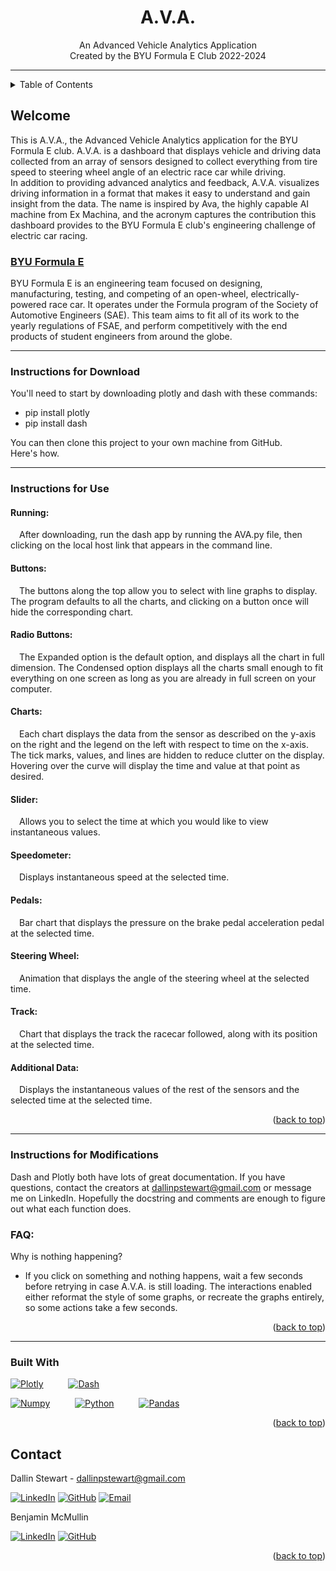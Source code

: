 <a name="readme-top"></a>

<div align="center">
    <h1 align="center">A.V.A.</h1>
    <p align="center">
        An Advanced Vehicle Analytics Application 
        </br>Created by the BYU Formula E Club 2022-2024
    </p>
</div>

<hr>

<!-- TABLE OF CONTENTS -->
<details>
  <summary>Table of Contents</summary>
  <ol>
    <li><a href="#welcome">Welcome</a></li>
    <li><a href="#instructions">Instructions for Download</a></li>
    <li><a href="#use">Instructions for Use</a></li>
    <li><a href="#mods">Instructions for Modifications</a></li>
    <li><a href="#faq">FAQs</a></li>
  </ol>
</details>

<!-- Welcome -->
## Welcome

This is A.V.A., the Advanced Vehicle Analytics application for the BYU Formula E club.
A.V.A. is a dashboard that displays vehicle and driving data collected from an array of sensors
designed to collect everything from tire speed to steering wheel angle of an electric race car 
while driving. 
</br>
In addition to providing advanced analytics and feedback, A.V.A. visualizes driving information 
in a format that makes it easy to understand and gain insight from the data.
The name is inspired by Ava, the highly capable AI machine from Ex Machina, and the acronym captures 
the contribution this dashboard provides to the BYU Formula E club's engineering challenge of 
electric car racing.

### <a href="https://www.linkedin.com/company/byu-racing/">BYU Formula E</a>

BYU Formula E is an engineering team focused on designing, manufacturing, testing, and competing 
of an open-wheel, electrically-powered race car. It operates under the Formula program of the 
Society of Automotive Engineers (SAE). This team aims to fit all of its work to the yearly 
regulations of FSAE, and perform competitively with the end products of student engineers from around 
the globe.

<hr>


### Instructions for Download

You'll need to start by downloading plotly and dash with these commands:
- pip install plotly
- pip install dash

You can then clone this project to your own machine from GitHub.
<br>
Here's how.

<hr>

### Instructions for Use

#### Running:
&emsp;After downloading, run the dash app by running the AVA.py file, then clicking on the
local host link that appears in the command line.
<br>
#### Buttons:
&emsp;The buttons along the top allow you to select with line graphs to display. The program defaults
to all the charts, and clicking on a button once will hide the corresponding chart.
<br>
#### Radio Buttons:
&emsp;The Expanded option is the default option, and displays all the chart in full dimension.
The Condensed option displays all the charts small enough to fit everything on one screen
as long as you are already in full screen on your computer.
<br>
#### Charts:
&emsp;Each chart displays the data from the sensor as described on the y-axis on the right and the
legend on the left with respect to time on the x-axis. The tick marks, values, and lines are hidden
to reduce clutter on the display. Hovering over the curve will display the time and value at that
point as desired.
<br>
#### Slider:
&emsp;Allows you to select the time at which you would like to view instantaneous values.
<br>
#### Speedometer:
&emsp;Displays instantaneous speed at the selected time.
<br>
#### Pedals:
&emsp;Bar chart that displays the pressure on the brake pedal acceleration pedal at the selected time.
<br>
#### Steering Wheel:
&emsp;Animation that displays the angle of the steering wheel at the selected time.
<br>
#### Track:
&emsp;Chart that displays the track the racecar followed, along with its position at the selected time.
<br>
#### Additional Data:
&emsp;Displays the instantaneous values of the rest of the sensors and the selected time at the selected
time.

<p align="right">(<a href="#readme-top">back to top</a>)</p>

<hr>

### Instructions for Modifications

Dash and Plotly both have lots of great documentation. If you have questions, contact the creators
at dallinpstewart@gmail.com or message me on LinkedIn. Hopefully the docstring and comments 
are enough to figure out what each function does.

### FAQ:
Why is nothing happening?
- If you click on something and nothing happens, wait a few seconds before retrying in case A.V.A.
is still loading. The interactions enabled either reformat the style of some graphs, or recreate the
graphs entirely, so some actions take a few seconds.

<p align="right">(<a href="#readme-top">back to top</a>)</p>

<hr>

### Built With

[![Plotly][Plotly-icon]][Plotly-url] &emsp; &emsp;  [![Dash][Dash-icon]][Dash-url] &emsp; &emsp;

[![Numpy][Numpy-icon]][Numpy-url] &emsp; &emsp; [![Python][Python-icon]][Python-url] &emsp; &emsp; [![Pandas][Pandas-icon]][Pandas-url]    



<p align="right">(<a href="#readme-top">back to top</a>)</p>


<!-- CONTACT -->
## Contact

Dallin Stewart - dallinpstewart@gmail.com

[![LinkedIn][linkedin-icon]][linkedin-url]
[![GitHub][github-icon]][github-url]
[![Email][email-icon]][email-url]

Benjamin McMullin

[![LinkedIn][linkedin-icon]][linkedin-url2]
[![GitHub][github-icon]][github-url2]

<p align="right">(<a href="#readme-top">back to top</a>)</p>


<!-- MARKDOWN LINKS & IMAGES -->
[Python-icon]: https://img.shields.io/badge/Python-3776AB?style=for-the-badge&logo=python&logoColor=white
[Python-url]: https://www.python.org/

[NumPy-icon]: https://img.shields.io/badge/NumPy-2596be?style=for-the-badge&logo=numpy&logoColor=white
[NumPy-url]: https://numpy.org/

[Pandas-icon]: https://img.shields.io/badge/Pandas-120756?style=for-the-badge&logo=pandas&logoColor=white
[Pandas-url]: https://pandas.pydata.org/

[Plotly-icon]: https://img.shields.io/badge/Plotly-e5558f?style=for-the-badge&logo=plotly&logoColor=white
[Plotly-url]: https://plotly.com/

[Dash-icon]: https://img.shields.io/badge/Dash-7c74fb?style=for-the-badge&logo=dash&logoColor=white
[Dash-url]: https://plotly.com/dash/


[linkedIn-icon]: https://img.shields.io/badge/LinkedIn-0077B5?style=for-the-badge&logo=linkedin&logoColor=white
[linkedIn-url]: https://www.linkedin.com/in/dallinstewart/
[linkedIn-url2]: https://www.linkedin.com/in/benjamin-mcmullin/

[github-icon]: https://img.shields.io/badge/GitHub-100000?style=for-the-badge&logo=github&logoColor=white
[github-url]: https://github.com/binDebug3
[github-url2]: https://github.com/benjaminmcmullin4

[Email-icon]: https://img.shields.io/badge/Email-D14836?style=for-the-badge&logo=gmail&logoColor=white
[Email-url]: mailto:dallinpstewart@gmail.com